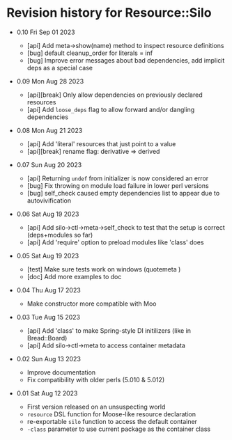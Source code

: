 # Revision history for Resource::Silo

- 0.10    Fri Sep 01 2023
    - [api] Add meta->show(name) method to inspect resource definitions
    - [bug] default cleanup_order for literals = inf
    - [bug] Improve error messages about bad dependencies, add implicit deps as a special case

- 0.09    Mon Aug 28 2023
    - [api][break] Only allow dependencies on previously declared resources
    - [api] Add `loose_deps` flag to allow forward and/or dangling dependencies

- 0.08    Mon Aug 21 2023
    - [api] Add 'literal' resources that just point to a value
    - [api][break] rename flag: derivative => derived

- 0.07    Sun Aug 20 2023
    - [api] Returning `undef` from initializer is now considered an error
    - [bug] Fix throwing on module load failure in lower perl versions
    - [bug] self_check caused empty dependencies list to appear due to autovivification

- 0.06    Sat Aug 19 2023
    - [api] Add silo->ctl->meta->self_check to test that the setup is correct (deps+modules so far)
    - [api] Add 'require' option to preload modules like 'class' does

- 0.05    Sat Aug 19 2023
    - [test] Make sure tests work on windows (quotemeta \)
    - [doc] Add more examples to doc

- 0.04    Thu Aug 17 2023
    - Make constructor more compatible with Moo

- 0.03    Tue Aug 15 2023
    - [api] Add 'class' to make Spring-style DI initilizers
      (like in Bread::Board)
    - [api] Add silo->ctl->meta to access container metadata

- 0.02    Sun Aug 13 2023
    - Improve documentation
    - Fix compatibility with older perls (5.010 & 5.012)

- 0.01    Sat Aug 12 2023
    - First version released on an unsuspecting world
    - `resource` DSL function for Moose-like resource declaration
    - re-exportable `silo` function to access the default container
    - `-class` parameter to use current package as the container class

